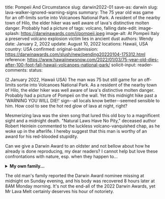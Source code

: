 title: Pompeii And Circumstance
slug: darwin2022-01
save-as: darwin
slug: lava-walker-ignored-warning-signs
summary: The 75 year old was game for an off-limits sortie into Volcanoes National Park. A resident of the nearby town of Hilo, the elder hiker was well aware of lava's distinctive molten danger. Probably had a picture of
tags: volcano, falling
date-edit:
image-splash: https://darwinawards.com/i/pompeii.jpeg
image-alt: At Pompeii Italy a preserved volcano explosion victim lies in ancient dust
authors: Wendy
date: January 2, 2022
update: August 10, 2022
locations: Hawaii, USA
country: USA
confirmed: 
original-submission: https://darwinawards.com/slush/new/pending20220104-175312.html
reference: https://www.hawaiinewsnow.com/2022/01/03/75-year-old-dies-after-100-foot-fall-hawaii-volcanoes-national-park/
solicit-input:
reader-comments:
status:


<p>
(2 January 2022, Hawaii USA) The man was 75 but still game for an off-limits sortie into Volcanoes National Park. As a resident of the nearby town of Hilo, the elder hiker was well aware of lava's distinctive molten danger. Probably had a picture of Pompeii on the wall. Yet this midnight hike past a 'WARNING YOU WILL DIE!' sign--all locals know better--seemed sensible to him. How cool to see the hot red glow of lava at night, right?
<P>
Mesmerizing lava was the siren song that lured this old boy to a magnificent sight and a midnight death. "Natural Laws Have No Pity," deceased author Robert Heinlein commented to the luckless volcano-vanquished chap, as he woke up in the afterlife. I hereby suggest that this man is worthy of an award for his red-blooded stupidity.
<P>
Can we give a Darwin Award to an oldster and not bellow about how he
already is done reproducing, my dear readers? I cannot help but love
these confrontations with nature, esp. when they happen to...

<details><summary><strong>My own family...</strong></summary>...behaved
crazy stupid visiting Hawaii's Big Island. It was a horror. Relatives
called me, "Take a picture of us BEHIND THIS SIGN!" The sign said, 'Do
Not Go Beyond This Point, YOU WILL DIE.'"Get back this side of that
sign!" I urged. But they just laughed and stomped their feet on the
wrinkled lava, demanding a photo.</details>
<P>
The old man's family reported the Darwin Award nominee missing at midnight
on Sunday evening, and his body was recovered 8 hours later at 8AM Monday
morning. It's not the end-all of the 2022 Darwin Awards, yet Mr Lava Melt
certainly deserves his hour of notoriety.
<P>
